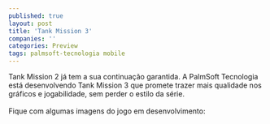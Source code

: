 ```yaml
---
published: true
layout: post
title: 'Tank Mission 3'
companies: ''
categories: Preview
tags: palmsoft-tecnologia mobile
---
```

Tank Mission 2
 já tem a sua continuação garantida. A PalmSoft Tecnologia
 está desenvolvendo Tank Mission 3 que promete trazer mais qualidade nos gráficos e jogabilidade, sem perder o estilo da série.<br /><br />Fique com algumas imagens do jogo em desenvolvimento:<br /><br /><br />